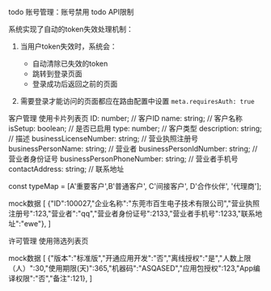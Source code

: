 todo 账号管理：账号禁用
todo API限制

系统实现了自动的token失效处理机制：

1. 当用户token失效时，系统会：
   - 自动清除已失效的token
   - 跳转到登录页面
   - 登录成功后返回之前的页面

2. 需要登录才能访问的页面都应在路由配置中设置 `meta.requiresAuth: true`

客户管理
  使用卡片列表页
  ID: number;  // 客户ID
  name: string; // 客户名称
  isSetup: boolean; // 是否已启用
  type: number; // 客户类型
  description: string; // 描述
  businessLicenseNumber: string; // 营业执照注册号
  businessPersonName: string; // 营业者
  businessPersonIdNumber: string; // 营业者身份证号
  businessPersonPhoneNumber: string; // 营业者手机号
  contactAddress: string; // 联系地址

  const typeMap = [A'重要客户',B'普通客户', C'间接客户', D'合作伙伴', '代理商'];


  mock数据
  [
{"ID":100027,"企业名称":"东莞市百生电子技术有限公司","营业执照注册号":123,"营业者":"qq","营业者身份证号":2133,"营业者手机号":1233,"联系地址":"ewe"},
]

许可管理
  使用筛选列表页

  mock数据
  [
{"版本":"标准版","开通应用开发":"否","离线授权":"是","人数上限（人）":30,"使用期限(天)":365,"机器码":"ASQASED","应用包授权":123,"App编译权限":"否","备注":121},
]
